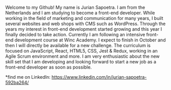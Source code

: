 Welcome to my Github! My name is Jurian Sapoetra. I am from the Netherlands and I am studying to become a front-end developer. While working in the field of marketing and communication for many years, I built several websites and web shops with CMS such as WordPress. Through the years my interest in front-end development started growing and this year I finally decided to take action. Currently I am following an intensive front-end development course at Winc Academy. I expect to finish in October and then I will directly be available for a new challenge. The curriculum is focused on JavaScript, React, HTML5, CSS, Jest & Redux, working in an Agile Scrum environment and more. I am very enthusiastic about the new skill set that I am developing and looking forward to start a new job as a front-end developer as soon as possible.

*find me on LinkedIn: https://www.linkedin.com/in/jurian-sapoetra-592ba264/